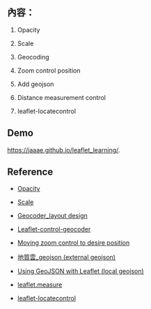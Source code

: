 ## 內容：

1. Opacity

2. Scale

3. Geocoding

4. Zoom control position

5. Add geojson

6. Distance measurement control

7. leaflet-locatecontrol


## Demo
https://jaaae.github.io/leaflet_learning/.

## Reference 
+ [Opacity](https://github.com/dayjournal/Leaflet.Control.Opacity )

+ [Scale](https://www.youtube.com/watch?v=SfBkBBM4U8U )

+ [Geocoder_layout design](https://gis.stackexchange.com/questions/325945/search-control-on-leaflet) 

+ [Leaflet-control-geocoder]( https://github.com/perliedman/leaflet-control-geocoder)

+ [Moving zoom control to desire position](https://stackoverflow.com/questions/33614912/how-to-locate-leaflet-zoom-control-in-a-desired-position)

+ [地質雲_geojson (external geojson)](https://www.geologycloud.tw/geohome/dataService/swagger/api)

+ [Using GeoJSON with Leaflet (local geojson)](https://leafletjs.com/examples/geojson/)

+ [leaflet.measure](https://github.com/aprilandjan/leaflet.measure)

+ [leaflet-locatecontrol](https://github.com/domoritz/leaflet-locatecontrol)
